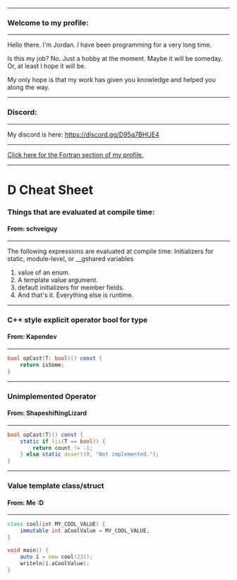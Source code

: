 -----

### Welcome to my profile:

-----

Hello there. I'm Jordan. I have been programming for a very long time.

Is this my job? No. Just a hobby at the moment. Maybe it will be someday. Or, at least I hope it will be.

My only hope is that my work has given you knowledge and helped you along the way.

-----

### Discord:

-----

My discord is here: https://discord.gg/D95q7BHUE4

-----

[Click here for the Fortran section of my profile.](https://github.com/jordan4ibanez/jordan4ibanez/blob/main/fortran.md)

-----

# D Cheat Sheet


### Things that are evaluated at compile time:

#### From: schveiguy

-----

The following expressions are evaluated at compile time:
Initializers for static, module-level, or __gshared variables

1. value of an enum.
2. A template value argument.
3. default initializers for member fields.
4. And that's it. Everything else is runtime.

-----

### C++ style explicit operator bool for type

#### From: Kapendev

-----

```d
bool opCast(T: bool)() const {
    return isSome;
}
```

-----

### Unimplemented Operator

#### From: ShapeshiftingLizard

-----

```d
bool opCast(T)() const {
    static if (is(T == bool)) {
        return count != -1;
    } else static assert(0, "Not implemented.");
}
```

-----

### Value template class/struct

#### From: Me :D

-----

```d
class cool(int MY_COOL_VALUE) {
    immutable int aCoolValue = MY_COOL_VALUE;
}

void main() {
    auto i = new cool!23();
    writeln(i.aCoolValue);
}
```
